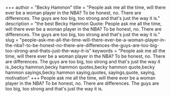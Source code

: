 +++
author = "Becky Hammon"
title = "People ask me all the time, will there ever be a woman player in the NBA? To be honest, no. There are differences. The guys are too big, too strong and that's just the way it is."
description = "the best Becky Hammon Quote: People ask me all the time, will there ever be a woman player in the NBA? To be honest, no. There are differences. The guys are too big, too strong and that's just the way it is."
slug = "people-ask-me-all-the-time-will-there-ever-be-a-woman-player-in-the-nba?-to-be-honest-no-there-are-differences-the-guys-are-too-big-too-strong-and-thats-just-the-way-it-is"
keywords = "People ask me all the time, will there ever be a woman player in the NBA? To be honest, no. There are differences. The guys are too big, too strong and that's just the way it is.,becky hammon,becky hammon quotes,becky hammon quote,becky hammon sayings,becky hammon saying,quotes, sayings,quote, saying, motivation"
+++
People ask me all the time, will there ever be a woman player in the NBA? To be honest, no. There are differences. The guys are too big, too strong and that's just the way it is.
